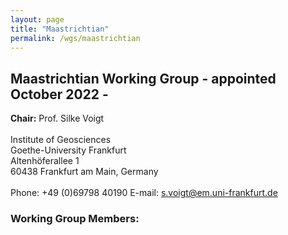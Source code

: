 ```yaml
---
layout: page
title: "Maastrichtian"
permalink: /wgs/maastrichtian
---
```

## Maastrichtian Working Group - appointed October 2022 -

<div class="person-grid">
    <div class="person">
        <div>
            <img src="https://stratigraphy.org/subcommission-cretaceous/images/person-voigt.jpg" alt="" />
        </div>
        <div class="contact-details">
            <strong>Chair:</strong> Prof. Silke Voigt <br />
            <br />
                    Institute of Geosciences<br />
        Goethe-University Frankfurt<br />
        Altenhöferallee 1<br />
        60438 Frankfurt am Main, Germany<br />
        <br />
        Phone: +49 (0)69798 40190
        E-mail: <a href="mailto:s.voigt@em.uni-frankfurt.de">s.voigt@em.uni-frankfurt.de</a>
        </div>
    </div>
</div>

### Working Group Members:

